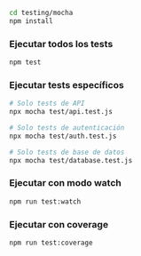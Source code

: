 ```bash
cd testing/mocha
npm install
```

### Ejecutar todos los tests
```bash
npm test
```

### Ejecutar tests específicos
```bash
# Solo tests de API
npx mocha test/api.test.js

# Solo tests de autenticación
npx mocha test/auth.test.js

# Solo tests de base de datos
npx mocha test/database.test.js
```

### Ejecutar con modo watch
```bash
npm run test:watch
```

### Ejecutar con coverage
```bash
npm run test:coverage
```